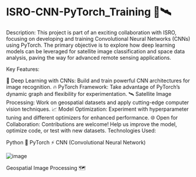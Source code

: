 # ISRO-CNN-PyTorch_Training 🚀🛰️
Description:
This project is part of an exciting collaboration with ISRO, focusing on developing and training Convolutional Neural Networks (CNNs) using PyTorch. The primary objective is to explore how deep learning models can be leveraged for satellite image classification and space data analysis, paving the way for advanced remote sensing applications.

Key Features:

🧠 Deep Learning with CNNs: Build and train powerful CNN architectures for image recognition.
🔥 PyTorch Framework: Take advantage of PyTorch’s dynamic graph and flexibility for experimentation.
🛰️ Satellite Image Processing: Work on geospatial datasets and apply cutting-edge computer vision techniques.
📈 Model Optimization: Experiment with hyperparameter tuning and different optimizers for enhanced performance.
🌐 Open for Collaboration: Contributions are welcome! Help us improve the model, optimize code, or test with new datasets.
Technologies Used:

Python 🐍
PyTorch ⚡
CNN (Convolutional Neural Network)

![image](https://github.com/user-attachments/assets/945a4061-d1ae-4e63-9d6d-12fa8289704d)

Geospatial Image Processing 🗺️
